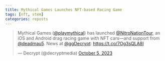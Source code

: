 ```yaml
---
title: Mythical Games Launches NFT-based Racing Game
tags: [nft, stem]
categories: reposts
---
```


<blockquote class="twitter-tweet"><p lang="en" dir="ltr">Mythical Games (<a href="https://twitter.com/playmythical?ref_src=twsrc%5Etfw">@playmythical</a>) has launched <a href="https://twitter.com/NitroNationTour?ref_src=twsrc%5Etfw">@NitroNationTour</a>, an iOS and Android drag racing game with NFT cars—and support from <a href="https://twitter.com/deadmau5?ref_src=twsrc%5Etfw">@deadmau5</a>. News at <a href="https://twitter.com/ggDecrypt?ref_src=twsrc%5Etfw">@ggDecrypt</a>: <a href="https://t.co/7Og3sQLA8I">https://t.co/7Og3sQLA8I</a></p>&mdash; Decrypt (@decryptmedia) <a href="https://twitter.com/decryptmedia/status/1710038442837524641?ref_src=twsrc%5Etfw">October 5, 2023</a></blockquote> <script async src="https://platform.twitter.com/widgets.js" charset="utf-8"></script>
